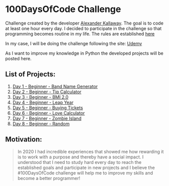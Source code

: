 # 100DaysOfCode Challenge

Challenge created by the developer [Alexander Kallaway](https://twitter.com/ka11away). The goal is to code at least one hour every day. I decided to participate in the challenge so that programming becomes routine in my life. The rules are established [here](https://github.com/kallaway/100-days-of-code)

In my case, I will be doing the challenge following the site:
[Udemy](https://www.udemy.com/course/100-days-of-code/)

As I want to improve my knowledge in Python the developed projects will be posted here.

## List of Projects:
1. [Day 1 - Beginner - Band Name Generator](https://repl.it/@sigfr/band-name-generator-start#main.py)
2. [Day 2 - Beginner - Tip Calculator](https://repl.it/@sigfr/tip-calculator-start#main.py)
3. [Day 3 - Beginner - BMI 2.0](https://repl.it/@sigfr/day-3-2-exercise-BMI-Calculator#main.py)
4. [Day 4 - Beginner - Leap Year](https://repl.it/@sigfr/day-3-3-exercise-Leap-Year#main.py)
5. [Day 5 - Beginner - Buying Tickets](https://repl.it/@sigfr/day-3-multiple-if-Buying-Tickets#main.py)
6. [Day 6 - Beginner - Love Calculator](https://repl.it/@sigfr/day-3-5-exercise-Love-Calculator#main.py)
7. [Day 7 - Beginner - Zombie Island](https://repl.it/@sigfr/zombie-island-start)
8. [Day 8 - Beginner - Random](https://repl.it/@sigfr/day-4-start#main.py)

## Motivation:
<blockquote>In 2020 I had incredible experiences that showed me how rewarding it is to work with a purpose and thereby have a social impact. I understood that I need to study hard every day to reach the established goals and participate in new projects and I believe the #100DaysOfCode challenge will help me to improve my skills and become a better programmer!</blockquote>
